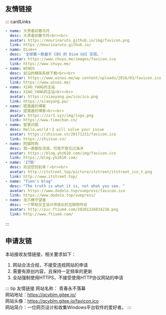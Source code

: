 ## 友情链接

::: cardLinks
```yaml
- name: 大贤者初春令月
  desc: 大贤者初春令月<br><br>
  avatar: https://mourinaruto.github.io/img/favicon.png
  link: https://mourinaruto.github.io/
- name: Dism++
  desc: '全球第一款基于 CBS 的 Dism GUI 实现。'
  avatar: https://www.chuyu.me/images/favicon.ico
  link: https://www.chuyu.me/
- name: WINOS
  desc: 前沿的精简系统下载<br><br>
  avatar: https://www.winos.me/wp-content/uploads/2016/03/favicon.ico
  link: https://www.winos.me/
- name: XIAO_YANG的主站
  desc: XIAO_YANG的主站<br><br>
  avatar: https://xiaoyang.pw/ico/ico.png
  link: https://xiaoyang.pw/
- name: 提莫酱的博客
  desc: 提莫酱的博客<br><br>
  avatar: https://zzr3.xyz/img/logo.png
  link: https://www.timochan.cn/
- name: 智慧问题
  desc: Hello,world！I will solve your issue
  avatar: https://zhissue.cn/20171231/favicon.ico
  link: https://zhissue.cn/
- name: 阿猫阿狗
  desc: 我一直都在流浪，可我不曾见过海洋
  avatar: https://blog.yhz610.com/img/favicon.ico
  link: https://blog.yhz610.com/
- name: 'IT街'
  desc: 欢迎您的到来！<br><br>
  avatar: http://itstreet.top/picture/itstreet/itstreet_ico_t.png
  link: http://www.itstreet.top/
- name: "Tien's blog"
  desc: "The truth is what it is, not what you see. "
  avatar: https://www.dodolo.top/vuepress/favicon.ico
  link: https://www.dodolo.top/vuepress/
- name: 龙爪槐守望者
  desc: 一个帮助交互设计师成长的互联网传说
  avatar: http://pic.ftium4.com/20201226034238.png
  link: http://www.ftium4.com/
```
::: 

## 申请友链

本站接收友情链接，相关要求如下：

1. 网站合法合规，不接受违规网站的申请
2. 需要有原创内容，且保持一定频率的更新
3. 全站强制使用HTTPS，不接受使用HTTP协议网站的申请

::: tip 友情链接
网站名称： 青春永不落幕  
网站地址：https://qcyblm.gitee.io/  
网站头像：https://qcyblm.gitee.io/favicon.ico  
网站简介：一位网页设计和收集Windows平台软件的爱好者。
:::

<Vssue :title="$title" />